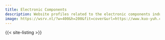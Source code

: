 ```yaml
---
title: Electronic Components
description: Website profiles related to the electronic components industry.
image: https://wsrv.nl/?w=400&h=200&fit=cover&url=https://www.kuo-yuh.com/proimages/product/auto-reset-circuit-breaker/Auto-reset-circuit-breaker-all.jpg
---
```


{{< site-listing >}}